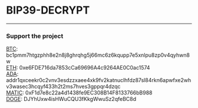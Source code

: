 # BIP39-DECRYPT
----------------
### Support the project
 <ins>BTC</ins>: bc1pmm7htgzphh8e2n8j8ghrqhg5j66mc6z6kqupp7e5xnlpu8zp0v4qyhwn8w <br /> 
 <ins>ETH</ins>: 0xe6FDE716da7853cCa69696A4c9264AE0C0ac1574 <br />
 <ins>ADA</ins>: addr1qxceekr0c2vnv3esdzzxaee4xk9fv2katnuclhfdz87sl84rkn6apwfxe2whv3wasec3hcqyf433h2t2ms7hves3gppqr4dzqc <br />
 <ins>MATIC</ins>: 0xF1d7e8c22a4d1438fe9EC308B14F8133766bB988 <br />
 <ins>DOGE</ins>: DJYhUxw4isHWuCQU3fKkgWwuSz2qfeBC8d <br />
